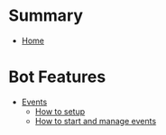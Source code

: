# Summary

- [Home](./home.md)

# Bot Features
- [Events](./events/main.md)
    - [How to setup](./events/setup.md)
    - [How to start and manage events](./events/start.md)
